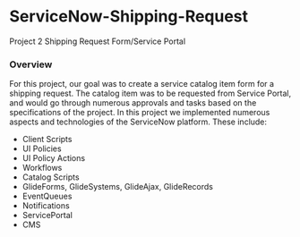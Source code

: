 # ServiceNow-Shipping-Request
Project 2 Shipping Request Form/Service Portal

### Overview

For this project, our goal was to create a service catalog item form for a shipping request. The catalog item was to be requested from Service Portal, and would go through numerous approvals and tasks based on the specifications of the project. In this project we implemented numerous aspects and technologies of the ServiceNow platform. These include:

- Client Scripts
- UI Policies
- UI Policy Actions
- Workflows
- Catalog Scripts
- GlideForms, GlideSystems, GlideAjax, GlideRecords
- EventQueues
- Notifications
- ServicePortal
- CMS
